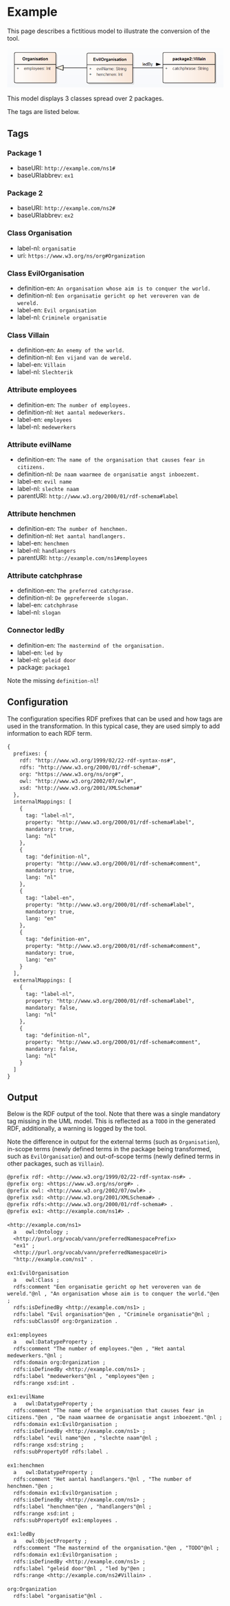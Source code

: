 # Example

This page describes a fictitious model to illustrate the conversion of the tool.

![Model](./examples/uml.png)

This model displays 3 classes spread over 2 packages.

The tags are listed below.

## Tags

### Package 1

- baseURI: `http://example.com/ns1#`
- baseURIabbrev: `ex1`

### Package 2

- baseURI: `http://example.com/ns2#`
- baseURIabbrev: `ex2`

### Class Organisation

- label-nl: `organisatie`
- uri: `https://www.w3.org/ns/org#Organization`

### Class EvilOrganisation

- definition-en: `An organisation whose aim is to conquer the world.`
- definition-nl: `Een organisatie gericht op het veroveren van de wereld.`
- label-en: `Evil organisation`
- label-nl: `Criminele organisatie`

### Class Villain

- definition-en: `An enemy of the world.`
- definition-nl: `Een vijand van de wereld.`
- label-en: `Villain`
- label-nl: `Slechterik`

### Attribute employees

- definition-en: `The number of employees.`
- definition-nl: `Het aantal medewerkers.`
- label-en: `employees`
- label-nl: `medewerkers`

### Attribute evilName

- definition-en: `The name of the organisation that causes fear in citizens.`
- definition-nl: `De naam waarmee de organisatie angst inboezemt.`
- label-en: `evil name`
- label-nl: `slechte naam`
- parentURI: `http://www.w3.org/2000/01/rdf-schema#label`

### Attribute henchmen

- definition-en: `The number of henchmen.`
- definition-nl: `Het aantal handlangers.`
- label-en: `henchmen`
- label-nl: `handlangers`
- parentURI: `http://example.com/ns1#employees`

### Attribute catchphrase

- definition-en: `The preferred catchprase.`
- definition-nl: `De geprefereerde slogan.`
- label-en: `catchphrase`
- label-nl: `slogan`

### Connector ledBy

- definition-en: `The mastermind of the organisation.`
- label-en: `led by`
- label-nl: `geleid door`
- package: `package1`

Note the missing `definition-nl`!

## Configuration

The configuration specifies RDF prefixes that can be used
and how tags are used in the transformation. In this typical case,
they are used simply to add information to each RDF term.

    {
      prefixes: {
        rdf: "http://www.w3.org/1999/02/22-rdf-syntax-ns#",
        rdfs: "http://www.w3.org/2000/01/rdf-schema#",
        org: "https://www.w3.org/ns/org#",
        owl: "http://www.w3.org/2002/07/owl#",
        xsd: "http://www.w3.org/2001/XMLSchema#"
      },
      internalMappings: [
        {
          tag: "label-nl",
          property: "http://www.w3.org/2000/01/rdf-schema#label",
          mandatory: true,
          lang: "nl"
        },
        {
          tag: "definition-nl",
          property: "http://www.w3.org/2000/01/rdf-schema#comment",
          mandatory: true,
          lang: "nl"
        },
        {
          tag: "label-en",
          property: "http://www.w3.org/2000/01/rdf-schema#label",
          mandatory: true,
          lang: "en"
        },
        {
          tag: "definition-en",
          property: "http://www.w3.org/2000/01/rdf-schema#comment",
          mandatory: true,
          lang: "en"
        }
      ],
      externalMappings: [
        {
          tag: "label-nl",
          property: "http://www.w3.org/2000/01/rdf-schema#label",
          mandatory: false,
          lang: "nl"
        },
        {
          tag: "definition-nl",
          property: "http://www.w3.org/2000/01/rdf-schema#comment",
          mandatory: false,
          lang: "nl"
        }
      ]
    }

## Output

Below is the RDF output of the tool. Note that there was a single mandatory tag missing in the UML model. This is reflected as a `TODO` in the generated RDF, additionally, a warning is logged by the tool.

Note the difference in output for the external terms (such as `Organisation`), in-scope terms (newly defined terms in the package being transformed, such as `EvilOrganisation`) and out-of-scope terms (newly defined terms in other packages, such as `Villain`).

    @prefix rdf: <http://www.w3.org/1999/02/22-rdf-syntax-ns#> .
    @prefix org: <https://www.w3.org/ns/org#> .
    @prefix owl: <http://www.w3.org/2002/07/owl#> .
    @prefix xsd: <http://www.w3.org/2001/XMLSchema#> .
    @prefix rdfs:<http://www.w3.org/2000/01/rdf-schema#> .
    @prefix ex1: <http://example.com/ns1#> .
    
    <http://example.com/ns1>
      a   owl:Ontology ;
      <http://purl.org/vocab/vann/preferredNamespacePrefix>
      "ex1" ;
      <http://purl.org/vocab/vann/preferredNamespaceUri>
      "http://example.com/ns1" .
    
    ex1:EvilOrganisation
      a   owl:Class ;
      rdfs:comment "Een organisatie gericht op het veroveren van de wereld."@nl , "An organisation whose aim is to conquer the world."@en ;
      rdfs:isDefinedBy <http://example.com/ns1> ;
      rdfs:label "Evil organisation"@en , "Criminele organisatie"@nl ;
      rdfs:subClassOf org:Organization .
    
    ex1:employees
      a   owl:DatatypeProperty ;
      rdfs:comment "The number of employees."@en , "Het aantal medewerkers."@nl ;
      rdfs:domain org:Organization ;
      rdfs:isDefinedBy <http://example.com/ns1> ;
      rdfs:label "medewerkers"@nl , "employees"@en ;
      rdfs:range xsd:int .
    
    ex1:evilName
      a   owl:DatatypeProperty ;
      rdfs:comment "The name of the organisation that causes fear in citizens."@en , "De naam waarmee de organisatie angst inboezemt."@nl ;
      rdfs:domain ex1:EvilOrganisation ;
      rdfs:isDefinedBy <http://example.com/ns1> ;
      rdfs:label "evil name"@en , "slechte naam"@nl ;
      rdfs:range xsd:string ;
      rdfs:subPropertyOf rdfs:label .
    
    ex1:henchmen
      a   owl:DatatypeProperty ;
      rdfs:comment "Het aantal handlangers."@nl , "The number of henchmen."@en ;
      rdfs:domain ex1:EvilOrganisation ;
      rdfs:isDefinedBy <http://example.com/ns1> ;
      rdfs:label "henchmen"@en , "handlangers"@nl ;
      rdfs:range xsd:int ;
      rdfs:subPropertyOf ex1:employees .
    
    ex1:ledBy
      a   owl:ObjectProperty ;
      rdfs:comment "The mastermind of the organisation."@en , "TODO"@nl ;
      rdfs:domain ex1:EvilOrganisation ;
      rdfs:isDefinedBy <http://example.com/ns1> ;
      rdfs:label "geleid door"@nl , "led by"@en ;
      rdfs:range <http://example.com/ns2#Villain> .
    
    org:Organization
      rdfs:label "organisatie"@nl .
